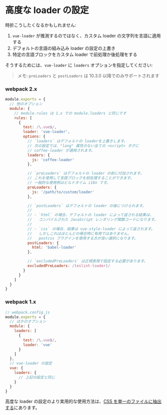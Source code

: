 # 高度な loader の設定

時折こうしたくなるかもしれません:

1. `vue-loader` が推測するのではなく、カスタム loader の文字列を言語に適用する
2. デフォルトの言語の組み込み loader の設定の上書き
3. 特定の言語ブロックをカスタム loader で前処理か後処理をする

そうするためには、`vue-loader` に `loaders` オプションを指定してください:

> メモ: `preLoaders` と `postLoaders` は 10.3.0 以降でのみサポートされます

### webpack 2.x

``` js
module.exports = {
  // 他のオプション
  module: {
    // module.rules は 1.x での module.loaders と同じです
    rules: [
      {
        test: /\.vue$/,
        loader: 'vue-loader',
        options: {
          // `loaders` はデフォルトの loaderを上書きします。
          // 次の設定では、"lang" 属性のない全ての <script> タグに
          // coffee-loader が適用されます。
          loaders: {
            js: 'coffee-loader'
          },

          // `preLoaders` はデフォルトの loader の前に付加されます。
          // これを使用して言語ブロックを前処理することができます。
          // 一般的な使用例はビルドタイム i18n です。
          preLoaders: {
            js: '/path/to/custom/loader'
          },

          // `postLoaders` はデフォルトの loader の後につけられます。
          //
          // - `html` の場合、デフォルトの loader によって返される結果は、
          //   コンパイルされた JavaScript レンダリング関数コードになります。
          //
          // - `css` の場合、結果は vue-style-loader によって返されます。
          //   しかしこれはほとんどの場合特に有用ではありません。
          //   postcss プラグインを使用する方が良い選択になります。
          postLoaders: {
            html: 'babel-loader'
          },

          // `excludedPreLoaders` は正規表現で設定する必要があります。
          excludedPreLoaders: /(eslint-loader)/
        }
      }
    ]
  }
}
```

### webpack 1.x

``` js
// webpack.config.js
module.exports = {
  // ほかのオプション
  module: {
    loaders: [
      {
        test: /\.vue$/,
        loader: 'vue'
      }
    ]
  },
  // vue-loader の設定
  vue: {
    loaders: {
      // 上記の設定と同じ
    }
  }
}
```

高度な loader の設定のより実用的な使用方法は、[CSS を単一のファイルに抽出する](./expression-css.md)にあります。
